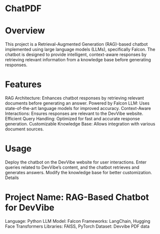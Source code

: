 # ChatPDF
# Overview
This project is a Retrieval-Augmented Generation (RAG)-based chatbot implemented using large language models (LLMs), specifically Falcon. The chatbot is designed to provide intelligent, context-aware responses by retrieving relevant information from a knowledge base before generating responses.

# Features
RAG Architecture: Enhances chatbot responses by retrieving relevant documents before generating an answer.
Powered by Falcon LLM: Uses state-of-the-art language models for improved accuracy.
Context-Aware Interactions: Ensures responses are relevant to the DevVibe website.
Efficient Query Handling: Optimized for fast and accurate response generation.
Customizable Knowledge Base: Allows integration with various document sources.
# Usage
Deploy the chatbot on the DevVibe website for user interactions.
Enter queries related to DevVibe’s content, and the chatbot retrieves and generates answers.
Modify the knowledge base for better customization.
Details
# Project Name: RAG-Based Chatbot for DevVibe
Language: Python 
LLM Model: Falcon
Frameworks: LangChain, Hugging Face Transformers
Libraries: FAISS, PyTorch
Dataset: Devvibe PDF data
